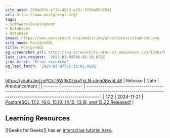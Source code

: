 ```yaml
---
site_uuid: 2084d07e-ef34-407d-a28c-f290a89b7041
url: https://www.postgresql.org/
tags:
- Software-Development
- Databases
- database
image: https://www.postgresql.org/media/img/about/press/elephant.png
site_name: PostgreSQL
title: PostgreSQL
og_screenshot_url: https://og-screenshots-prod.s3.amazonaws.com/1366x768/80/false/71266c81157df78676ca4e6c1c34d011cdffed026f6805526d547dca46d5d415.jpeg
last_jina_request: '2025-03-09T06:45:19.678Z'
jina_error: 'Error occurred'
og_last_fetch: '2025-03-07T05:19:02.920Z'
---
```


https://youtu.be/zvPCkT9WRk0?si=YxLN-uIgg0BwhLd8
| Release | Date       | Announcement                                                                                                                                                       |
| ------- | ---------- | ------------------------------------------------------------------------------------------------------------------------------------------------------------------ |
| 17.2    | 2024-11-21 | [PostgreSQL 17.2, 16.6, 15.10, 14.15, 13.18, and 12.22 Released!](https://www.postgresql.org/about/news/postgresql-172-166-1510-1415-1318-and-1222-released-2965/) |


## Learning Resources
[[Geeks for Geeks]] has an [interactive tutorial here](https://www.geeksforgeeks.org/postgresql-tutorial/?ref=outind).
